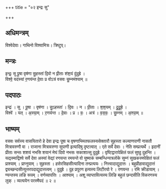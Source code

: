 +++
title = "०२ इन्द्रः सु"

+++
## अधिमन्त्रम्
विश्वेदेवाः। गाथिनो विश्वामित्रः। त्रिष्टुप्।

## मन्त्रः
इन्द्रः॒ सु पू॒षा वृष॑णा सु॒हस्ता॑ दि॒वो न प्री॒ताः श॑श॒यं दु॑दुह्रे ।  
विश्वे॒ यद॑स्यां र॒णय॑न्त दे॒वाः प्र वोऽत्र॑ वसवः सु॒म्नम॑श्याम् ॥

## पदपाठः
इन्द्रः॑ । सु । पू॒षा । वृष॑णा । सु॒ऽहस्ता॑ । दि॒वः । न । प्री॒ताः । श॒श॒यम् । दु॒दु॒ह्रे॒ ।  
विश्वे॑ । यत् । अ॒स्या॒म् । र॒णय॑न्त । दे॒वाः । प्र । वः॒ । अत्र॑ । व॒स॒वः॒ । सु॒म्नम् । अ॒श्या॒म् ॥

## भाष्यम्
वसवः सर्वस्य वासयितारो हे देवा इन्द्रः पूषा च वृषणाभिमतफलस्यसेक्तारौ सुहस्ता कल्याणपाणी नासतौ मित्रावरुणौ वा । राजाना मित्रावरुणा सुपाणी इत्यादिषु दृष्टत्वात् । एते सर्वे देवाः । नेति सम्प्रत्यर्थे । इदानीं प्रीताः सन्तः शशयं नभसि शयानं मेघं दिवो नभसः सकाशात्सु दुदुह्रे । वृष्टिद्वारापेक्षितं फलं सुष्ठु दुहन्ति । यद्यस्माद्विश्वे सर्वे देवा अस्यां वेद्यां रणयन्त रमयन्ते वो युष्माकं सम्बन्धिन्यत्रलोके सुम्नं सुखकरमपेक्षितं फलं प्राश्याम् । प्राप्नुयाम् । सुहस्ता । हसेरसिहसीत्यादिना तन्प्रत्ययः । नित्त्वादाद्युदात्तः । बहुव्रीहावाद्युदात्तं द्व्यच्छन्दसीत्युत्तरपदाद्युदात्तत्वम् । दुदुह्रे । दुह प्रपूरण इत्यस्य लिटीरयो रे । रणयन्त । रमि क्रीडायाम् । ण्यन्तस्य लङि रूपम् । वर्णव्यापत्तिः । आश्याम् । अशू व्याप्तावित्यस्य लिङि बहुलं छन्दसीति विकरणस्य लुक् । व्यत्ययेन परस्मैपदं ॥ २ ॥